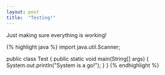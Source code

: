 ```yaml
---
layout: post
title:  "Testing!"
---
```

Just making sure everything is working!

{% highlight java %}
import java.util.Scanner;

public class Test
{
    public static void main(String[] args)
	{	
        System.out.println("System is a go!");
	}
}
{% endhighlight %}